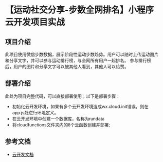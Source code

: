 # 【运动社交分享-步数全网排名】小程序云开发项目实战

## 项目介绍

此项目使用微信步数数据，展示阶段性运动步数趋势。用户可以随时上传运动图片和分享文字，并可以参与运动排行榜，与全网所有用户一起排名。
参与排行榜后，用户的图片和分享文字可以被其他人看到，其他人可以给赞。

## 部署介绍

此处为项目完整代码，可以直接部署使用；以下是部署步骤：

- 初始化云开发环境，如果有多个云开发环境造成wx.cloud.init错误，则在app.js处进行环境定义。
- 在云开发环境中创建一个数据库，名称为rundata
- 将cloudfunctions文件夹内的8个云函数创建并部署;

## 参考文档

- [云开发文档](https://developers.weixin.qq.com/miniprogram/dev/wxcloud/basis/getting-started.html)